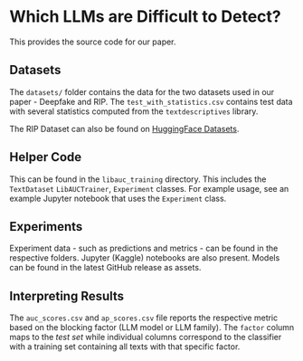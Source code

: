 # Which LLMs are Difficult to Detect? 

This provides the source code for our paper. 

## Datasets
The `datasets/` folder contains the data for the two datasets used in our paper - Deepfake and RIP.
The `test_with_statistics.csv` contains test data with several statistics computed from the `textdescriptives` library.

The RIP Dataset can also be found on [HuggingFace Datasets](https://huggingface.co/datasets/ShantanuT01/RIP-Dataset). 
## Helper Code
This can be found in the `libauc_training` directory. This includes the `TextDataset`  `LibAUCTrainer`, `Experiment` classes. For example usage, see an example Jupyter notebook that uses the `Experiment` class. 

## Experiments
Experiment data - such as predictions and metrics - can be found in the respective folders. Jupyter (Kaggle) notebooks are also present. 
Models can be found in the latest GitHub release as assets. 

## Interpreting Results
The `auc_scores.csv` and `ap_scores.csv` file reports the respective metric based on the blocking factor (LLM model or LLM family). The `factor` column maps to the <i>test set</i> while individual columns correspond to the classifier with a training set containing all texts with that specific factor. 

